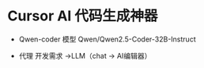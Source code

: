 # Cursor AI 代码生成神器

- Qwen-coder 模型
  Qwen/Qwen2.5-Coder-32B-Instruct

- 代理 
  开发需求 ->LLM（chat -> AI编辑器）
